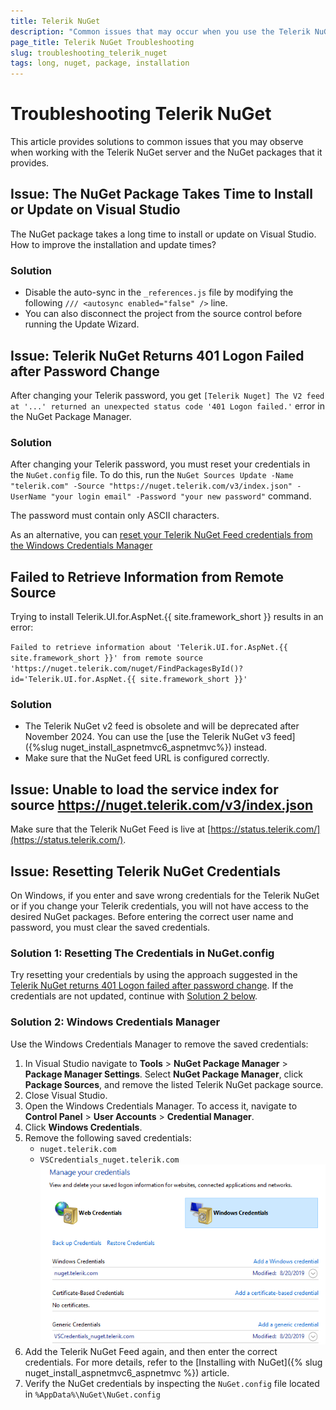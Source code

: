 ```yaml
---
title: Telerik NuGet
description: "Common issues that may occur when you use the Telerik NuGet server to install Telerik UI an Kendo UI packages"
page_title: Telerik NuGet Troubleshooting
slug: troubleshooting_telerik_nuget
tags: long, nuget, package, installation
---
```


# Troubleshooting Telerik NuGet

This article provides solutions to common issues that you may observe when working with the Telerik NuGet server and the NuGet packages that it provides.

## Issue: The NuGet Package Takes Time to Install or Update on Visual Studio

The NuGet package takes a long time to install or update on Visual Studio. How to improve the installation and update times?

### Solution

* Disable the auto-sync in the `_references.js` file by modifying the following `/// <autosync enabled="false" />` line.
* You can also disconnect the project from the source control before running the Update Wizard.

## Issue: Telerik NuGet Returns 401 Logon Failed after Password Change

After changing your Telerik password, you get `[Telerik Nuget] The V2 feed at '...' returned an unexpected status code '401 Logon failed.'` error in the NuGet Package Manager.

### Solution

After changing your Telerik password, you must reset your credentials in the `NuGet.config` file. To do this, run the `NuGet Sources Update -Name "telerik.com" -Source "https://nuget.telerik.com/v3/index.json" -UserName "your login email" -Password "your new password"` command.

The password must contain only ASCII characters.

As an alternative, you can [reset your Telerik NuGet Feed credentials from the Windows Credentials Manager](#solution-2-windows-credentials-manager)

## Failed to Retrieve Information from Remote Source

Trying to install Telerik.UI.for.AspNet.{{ site.framework_short }} results in an error:

`Failed to retrieve information about 'Telerik.UI.for.AspNet.{{ site.framework_short }}' from remote source 'https://nuget.telerik.com/nuget/FindPackagesById()?id='Telerik.UI.for.AspNet.{{ site.framework_short }}'`

### Solution 

* The Telerik NuGet v2 feed is obsolete and will be deprecated after November 2024. You can use the [use the Telerik NuGet v3 feed]({%slug nuget_install_aspnetmvc6_aspnetmvc%}) instead.
* Make sure that the NuGet feed URL is configured correctly.

## Issue: Unable to load the service index for source https://nuget.telerik.com/v3/index.json

Make sure that the Telerik NuGet Feed is live at [https://status.telerik.com/](https://status.telerik.com/).

## Issue: Resetting Telerik NuGet Credentials

On Windows, if you enter and save wrong credentials for the Telerik NuGet or if you change your Telerik credentials, you will not have access to the desired NuGet packages. Before entering the correct user name and password, you must clear the saved credentials.

### Solution 1: Resetting The Credentials in NuGet.config

Try resetting your credentials by using the approach suggested in the [Telerik NuGet returns 401 Logon failed after password change](#issue-telerik-nuget-returns-401-logon-failed-after-password-change). If the credentials are not updated, continue with [Solution 2 below](#solution-2-windows-credentials-manager).

### Solution 2: Windows Credentials Manager

Use the Windows Credentials Manager to remove the saved credentials:

1. In Visual Studio navigate to **Tools** > **NuGet Package Manager** > **Package Manager Settings**. Select **NuGet Package Manager**, click **Package Sources**, and remove the listed Telerik NuGet package source.
1. Close Visual Studio.
1. Open the Windows Credentials Manager. To access it, navigate to **Control Panel** > **User Accounts** > **Credential Manager**.
1. Click **Windows Credentials**.
1. Remove the following saved credentials:
    * `nuget.telerik.com`
    * `VSCredentials_nuget.telerik.com`
![{{ site.product_short }} Remove credentials from Windows Credential Manager](../knowledge-base/images/windows-credential-manager.png)
1. Add the Telerik NuGet Feed again, and then enter the correct credentials. For more details, refer to the [Installing with NuGet]({% slug nuget_install_aspnetmvc6_aspnetmvc %}) article.
1. Verify the NuGet credentials by inspecting the `NuGet.config` file located in `%AppData%\NuGet\NuGet.config`
